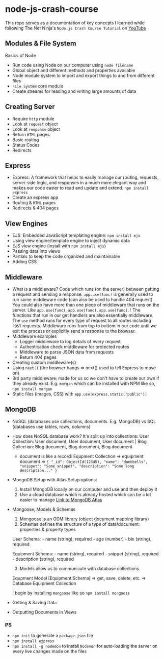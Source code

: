 # node-js-crash-course
This repo serves as a documentation of key concepts I learned while following The Net Ninja's `Node.js Crash Course Tutorial` on [YouTube](https://www.youtube.com/watch?v=zb3Qk8SG5Ms&list=PL4cUxeGkcC9jsz4LDYc6kv3ymONOKxwBU)
## Modules & File System

Basics of Node

* Run code using Node on our computer using `node filename`
* Global object and different methods and properties available
* Node module system to import and export things to and from different files
* `File System` core module
* Create streams for reading and writing large amounts of data

## Creating Server

* Require `http` module
* Look at `request` object
* Look at `response` object
* Return `HTML` pages
* Basic routing
* Status Codes
* Redirects

## Express

* Express: A framework that helps to easily manage our routing, requests, server-side logic, and responses in a much more elegant way and makes our code easier to read and update and extend. `npm install express`
* Create an express app
* Routing & `HTML` pages
* Redirects & 404 pages

## View Engines

* EJS: Embedded JavaScript templating engine: `npm install ejs`
* Using view engine/template engine to inject dynamic data
* EJS view engine (install with `npm install ejs`)
* Passing data into views
* Partials to keep the code organized and maintainable 
* Adding CSS

## Middleware

* What is a middleware? Code which runs (on the server) between getting a request and sending a response. `app.use(func)` is generally used to run some middleware code (can also be used to handle 404 request). You could also have more than one piece of middleware that runs on the server. Like `app.use(func)`, `app.use(func)`, `app.use(func)`. ! The functions that run in our get handlers are also essentially middleware. The `use` method runs for every type of request to all routes including `POST` requests. Middleware runs from top to bottom in our code until we exit the process or explicitly send a response to the browser.
* Middleware examples
    * Logger middleware to log details of every request
    * Authentication check middleware for protected routes
    * Middleware to parse JSON data from requests
    * Return 404 pages
* Creating custom middleware(s)
* Using `next()` (the browser hangs => next() used to tell Express to move on)
* 3rd party middleware: made for us so we don't have to create our own if they already exist. E.g. `morgan` which can be installed with NPM like so,
`npm install morgan`
* Static files (images, CSS) with `app.use(express.static('public'))`

## MongoDB
* NoSQL (databases use collections, documents. E.g. MongoDB) vs SQL (databases use tables, rows, columns)
* How does NoSQL database work? It's split up into collections: User Collection: User document, User document, User document | Blog Collection: Blog document, Blog document, Blog document
    * document is like a record: Equpment Collection => equipment document => `{
        "_id": ObjectId(12345),
        "name": "dumbbells",
        "snippet": "Some snippet",
        "description": "Some long description..."
    }`
* MongoDB Setup with Atlas
    Setup options:
    1. Install MongoDB locally on our computer and use and then deploy it
    2. Use a cloud database which is already hosted which can be a lot easier to manage [Link to MongoDB Atlas](https://www.mongodb.com/atlas/database) 
* Mongoose, Models & Schemas
    1. Mongoose is an ODM library (object document mapping library)
    2. Schemas defines the structure of a type of data/document: properties & property types

    User Schema:
        - name (string), required
        - age (number)
        - bio (string), required

    Equipment Schema:
        - name (string), required
        - snippet (string), required
        - description (string), required 

    3. Models allow us to communicate with database collections

    Equpment Model [Equipment Schema] => get, save, delete, etc. => Database Equipment Collection

    ! begin by installing `mongoose` like so `npm install mongoose`
* Getting & Saving Data
* Outputting Documents in Views

### PS
* `npm init` to generate a `package.json` file
* `npm install express`
* `npm install -g nodemon` to install `Nodemon` for auto-loading the server on every live changes made on the files